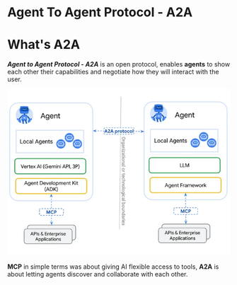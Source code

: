 # Agent To Agent Protocol - A2A

# What's A2A 

***Agent to Agent Protocol - A2A*** is an open protocol, enables **agents** to show each other their capabilities and negotiate how they will interact with the user. 

![](../assets/a2a.png)


**MCP** in simple terms was about giving AI flexible access to tools, **A2A** is about letting agents discover and collaborate with each other.